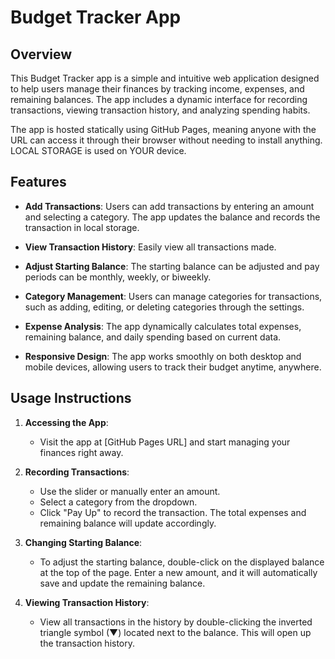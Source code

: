 # Budget Tracker App

## Overview
This Budget Tracker app is a simple and intuitive web application designed to help users manage their finances by tracking income, expenses, and remaining balances. The app includes a dynamic interface for recording transactions, viewing transaction history, and analyzing spending habits.

The app is hosted statically using GitHub Pages, meaning anyone with the URL can access it through their browser without needing to install anything.  LOCAL STORAGE is used on YOUR device. 

## Features

- **Add Transactions**: Users can add transactions by entering an amount and selecting a category. The app updates the balance and records the transaction in local storage.
  
- **View Transaction History**: Easily view all transactions made.

- **Adjust Starting Balance**: The starting balance can be adjusted and pay periods can be monthly, weekly, or biweekly.

- **Category Management**: Users can manage categories for transactions, such as adding, editing, or deleting categories through the settings.  

- **Expense Analysis**: The app dynamically calculates total expenses, remaining balance, and daily spending based on current data.

- **Responsive Design**: The app works smoothly on both desktop and mobile devices, allowing users to track their budget anytime, anywhere.

## Usage Instructions

1. **Accessing the App**:
   - Visit the app at [GitHub Pages URL] and start managing your finances right away.

2. **Recording Transactions**:
   - Use the slider or manually enter an amount.
   - Select a category from the dropdown.
   - Click "Pay Up" to record the transaction. The total expenses and remaining balance will update accordingly.

3. **Changing Starting Balance**:
   - To adjust the starting balance, double-click on the displayed balance at the top of the page. Enter a new amount, and it will automatically save and update the remaining balance.

4. **Viewing Transaction History**:
   - View all transactions in the history by double-clicking the inverted triangle symbol (▼) located next to the balance. This will open up the transaction history.

